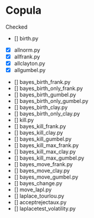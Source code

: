 # Copula

Checked
- [] birth.py
- [x] allnorm.py
- [x] allfrank.py
- [x] allclayton.py
- [x] allgumbel.py
- [] bayes_birth_frank.py
- [] bayes_birth_only_frank.py
- [] bayes_birth_gumbel.py
- [] bayes_birth_only_gumbel.py
- [] bayes_birth_clay.py
- [] bayes_birth_only_clay.py
- [] kill.py
- [] bayes_kill_frank.py
- [] bayes_kill_clay.py
- [] bayes_kill_gumbel.py
- [] bayes_kill_max_frank.py
- [] bayes_kill_max_clay.py
- [] bayes_kill_max_gumbel.py
- [] bayes_move_frank.py
- [] bayes_move_clay.py
- [] bayes_move_gumbel.py
- [] bayes_change.py
- [] move_lapl.py
- [] laplace_tourlou.py
- [] acceptrejectaux.py
- [] laplacetest_volatility.py 


